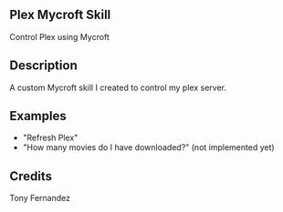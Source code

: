 ## Plex Mycroft Skill
Control Plex using Mycroft

## Description 
A custom Mycroft skill I created to control my plex server.

## Examples 
* "Refresh Plex"
* "How many movies do I have downloaded?" (not implemented yet)

## Credits 
Tony Fernandez
